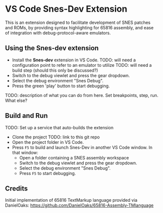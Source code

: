 # VS Code Snes-Dev Extension

This is an extension designed to facilitate development of SNES patches and ROMs, by providing syntax highlighting for 65816 assembly, and ease of integration with debug-protocol-aware emulators.

## Using the Snes-dev extension

* Install the **Snes-dev** extension in VS Code.
TODO: will need a configuration point to refer to an emulator to utilize
TODO: will need a build step (should this only be discussed?)
* Switch to the debug viewlet and press the gear dropdown.
* Select the debug environment "Snes Debug".
* Press the green 'play' button to start debugging.

TODO: description of what you can do from here. Set breakpoints, step, run. What else?

## Build and Run

TODO: Set up a service that auto-builds the extension

* Clone the project TODO: link to this git repo
* Open the project folder in VS Code.
* Press `F5` to build and launch Snes-Dev in another VS Code window. In that window:
  * Open a folder containing a SNES assembly workspace
  * Switch to the debug viewlet and press the gear dropdown.
  * Select the debug environment "Snes Debug".
  * Press `F5` to start debugging.

## Credits

Initial implementation of 65816 TextMarkup language provided via DanielOaks: https://github.com/DanielOaks/65816-Assembly-TMlanguage